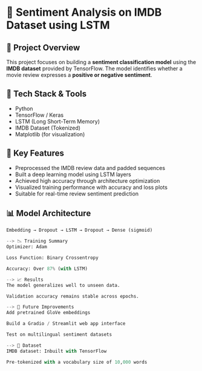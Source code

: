 # 🧠 Sentiment Analysis on IMDB Dataset using LSTM

## 📌 Project Overview
This project focuses on building a **sentiment classification model** using the **IMDB dataset** provided by TensorFlow. The model identifies whether a movie review expresses a **positive or negative sentiment**.

## 🚀 Tech Stack & Tools
- Python
- TensorFlow / Keras
- LSTM (Long Short-Term Memory)
- IMDB Dataset (Tokenized)
- Matplotlib (for visualization)

## 🧠 Key Features
- Preprocessed the IMDB review data and padded sequences
- Built a deep learning model using LSTM layers
- Achieved high accuracy through architecture optimization
- Visualized training performance with accuracy and loss plots
- Suitable for real-time review sentiment prediction

##  📊 Model Architecture
```python
Embedding → Dropout → LSTM → Dropout → Dense (sigmoid)

--> 📉 Training Summary
Optimizer: Adam

Loss Function: Binary Crossentropy

Accuracy: Over 87% (with LSTM)

--> 📈 Results
The model generalizes well to unseen data.

Validation accuracy remains stable across epochs.

--> 🔮 Future Improvements
Add pretrained GloVe embeddings

Build a Gradio / Streamlit web app interface

Test on multilingual sentiment datasets

--> 📁 Dataset
IMDB dataset: Inbuilt with TensorFlow

Pre-tokenized with a vocabulary size of 10,000 words
